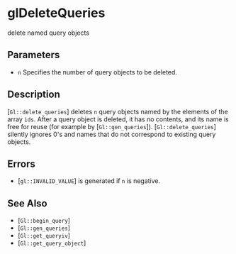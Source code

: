 # glDeleteQueries
delete named query objects

## Parameters
- `n`
  Specifies the number of query objects to be deleted.

## Description
[`Gl::delete_queries`] deletes `n` query objects named by the elements
  of the array `ids`. After a query object is deleted, it has no
  contents, and its name is free for reuse (for example by
  [`Gl::gen_queries`]).
[`Gl::delete_queries`] silently ignores 0's and names that do not
  correspond to existing query objects.

## Errors
- [`gl::INVALID_VALUE`] is generated if `n` is negative.

## See Also
- [`Gl::begin_query`]
- [`Gl::gen_queries`]
- [`Gl::get_queryiv`]
- [`Gl::get_query_object`]
